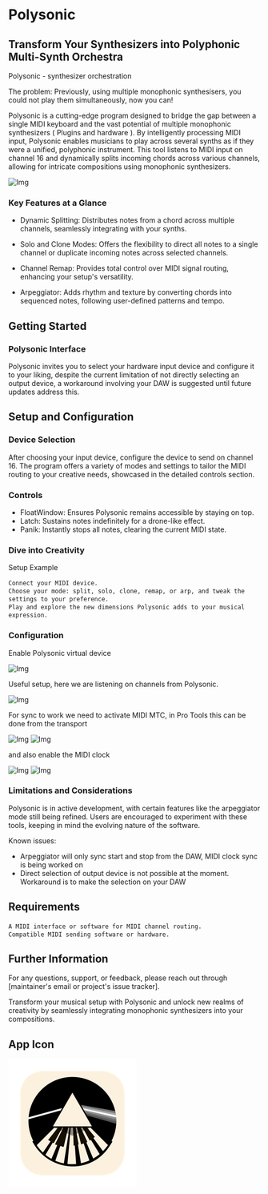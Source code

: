 # Polysonic

## Transform Your Synthesizers into Polyphonic Multi-Synth Orchestra

Polysonic - synthesizer orchestration

The problem: Previously, using multiple monophonic synthesisers, you could not play them simultaneously, now you can!

Polysonic is a cutting-edge program designed to bridge the gap between a single MIDI keyboard and the vast potential of multiple monophonic synthesizers ( Plugins and hardware ). By intelligently processing MIDI input, Polysonic enables musicians to play across several synths as if they were a unified, polyphonic instrument. This tool listens to MIDI input on channel 16 and dynamically splits incoming chords across various channels, allowing for intricate compositions using monophonic synthesizers.

![Img](./images/screenshot.png)

### Key Features at a Glance

* Dynamic Splitting: Distributes notes from a chord across multiple channels, seamlessly integrating with your synths.

* Solo and Clone Modes: Offers the flexibility to direct all notes to a single channel or duplicate incoming notes across selected channels.

* Channel Remap: Provides total control over MIDI signal routing, enhancing your setup's versatility.

* Arpeggiator: Adds rhythm and texture by converting chords into sequenced notes, following user-defined patterns and tempo.

## Getting Started

### Polysonic Interface

Polysonic invites you to select your hardware input device and configure it to your liking, despite the current limitation of not directly selecting an output device, a workaround involving your DAW is suggested until future updates address this.

## Setup and Configuration

### Device Selection

After choosing your input device, configure the device to send on channel 16. The program offers a variety of modes and settings to tailor the MIDI routing to your creative needs, showcased in the detailed controls section.

### Controls

* FloatWindow: Ensures Polysonic remains accessible by staying on top.
* Latch: Sustains notes indefinitely for a drone-like effect.
* Panik: Instantly stops all notes, clearing the current MIDI state.

### Dive into Creativity

Setup Example

    Connect your MIDI device.
    Choose your mode: split, solo, clone, remap, or arp, and tweak the settings to your preference.
    Play and explore the new dimensions Polysonic adds to your musical expression.

### Configuration

Enable Polysonic virtual device

![Img](./images/protools-enable-midi-device.png)

Useful setup, here we are listening on channels from Polysonic.

![Img](./images/protools-config-midi.png)

For sync to work we need to activate MIDI MTC, in Pro Tools this can be done from the transport

![Img](./images/protools-enable-mtc.png)
![Img](./images/protools-transport.png)

and also enable the MIDI clock

![Img](./images/protools-clock.png)
![Img](./images/protools-clock-2.png)

### Limitations and Considerations

Polysonic is in active development, with certain features like the arpeggiator mode still being refined. Users are encouraged to experiment with these tools, keeping in mind the evolving nature of the software.

Known issues:

* Arpeggiator will only sync start and stop from the DAW, MIDI clock sync is being worked on
* Direct selection of output device is not possible at the moment. Workaround is to make the selection on your DAW

## Requirements

    A MIDI interface or software for MIDI channel routing.
    Compatible MIDI sending software or hardware.

## Further Information

For any questions, support, or feedback, please reach out through [maintainer's email or project's issue tracker].

Transform your musical setup with Polysonic and unlock new realms of creativity by seamlessly integrating monophonic synthesizers into your compositions.

## App Icon

![Img](./images/app-icon.png)
